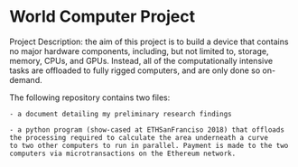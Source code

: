 # World Computer Project

Project Description: the aim of this project is to build a device that contains no major hardware components, including, but not limited to, storage, memory, CPUs, and GPUs. Instead, all of the computationally intensive tasks are offloaded to fully rigged computers, and are only done so on-demand.

The following repository contains two files:
    
    - a document detailing my preliminary research findings
    
    - a python program (show-cased at ETHSanFranciso 2018) that offloads the processing required to calculate the area underneath a curve       to two other computers to run in parallel. Payment is made to the two computers via microtransactions on the Ethereum network.
